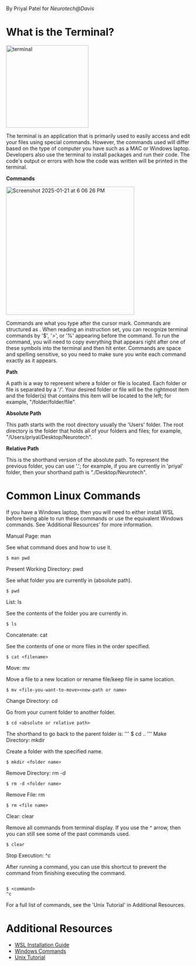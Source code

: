 By Priyal Patel for _Neurotech@Davis_

# What is the Terminal?

<img width="225" alt="terminal" src="https://github.com/user-attachments/assets/c6b8b932-01b7-4194-ae33-b34f29b7bb38" />

The terminal is an application that is primarily used to easily access and edit your files using special commands. However, the commands used will differ based on the type of computer you have such as a MAC or Windows laptop. Developers also use the terminal to install packages and run their code. The code's output or errors with how the code was written will be printed in the terminal.

**Commands**

<img width="350" alt="Screenshot 2025-01-21 at 6 06 26 PM" src="https://github.com/user-attachments/assets/c249d6fe-1b61-4599-a913-bc874ab6af8c" />


Commands are what you type after the cursor mark. Commands are structured as <abbreviated action> <inputs>. When reading an instruction set, you can recognize terminal commands by '$', '>', or '%' appearing before the command. To run the command, you will need to copy everything that appears right after one of these symbols into the terminal and then hit enter. Commands are space and spelling sensitive, so you need to make sure you write each command exactly as it appears.

**Path**

A path is a way to represent where a folder or file is located. Each folder or file is separated by a '/'. Your desired folder or file will be the rightmost item and the folder(s) that contains this item will be located to the left; for example, "/folder/folder/file".

**Absolute Path**

This path starts with the root directory usually the 'Users' folder. The root directory is the folder that holds all of your folders and files; for example, "/Users/priyal/Desktop/Neurotech".

**Relative Path**

This is the shorthand version of the absolute path. To represent the previous folder, you can use '.'; for example, if you are currently in 'priyal' folder, then your shorthand path is "./Desktop/Neurotech".

# Common Linux Commands

If you have a Windows laptop, then you will need to either install WSL before being able to run these commands or use the equivalent Windows commands. See 'Additional Resources' for more information.

Manual Page: man

See what command does and how to use it.

```
$ man pwd
```

Present Working Directory: pwd

See what folder you are currently in (absolute path).

```
$ pwd
```

List: ls

See the contents of the folder you are currently in.

```
$ ls
```

Concatenate: cat

See the contents of one or more files in the order specified.

```
$ cat <filename>
```

Move: mv

Move a file to a new location or rename file/keep file in same location.

```
$ mv <file-you-want-to-move><new-path or name>
```

Change Directory: cd

Go from your current folder to another folder.

```
$ cd <absolute or relative path>
```

The shorthand to go back to the parent folder is:
'''
$ cd ..
'''
Make Directory: mkdir

Create a folder with the specified name.

```
$ mkdir <folder name>
```

Remove Directory: rm -d

```
$ rm -d <folder name>
```

Remove File: rm

```
$ rm <file name>

```

Clear: clear

Remove all commands from terminal display. If you use the ^ arrow, then you can still see some of the past commands used.

```
$ clear
```

Stop Execution: ^c

After running a command, you can use this shortcut to prevent the command from finishing executing the command.

```

$ <command>
^c

```

For a full list of commands, see the 'Unix Tutorial' in Additional Resources.

# Additional Resources

- [WSL Installation Guide](https://learn.microsoft.com/en-us/windows/wsl/install)
- [Windows Commands](https://learn.microsoft.com/en-us/windows-server/administration/windows-commands/windows-commands)
- [Unix Tutorial](https://info-ee.surrey.ac.uk/Teaching/Unix/index.html)
